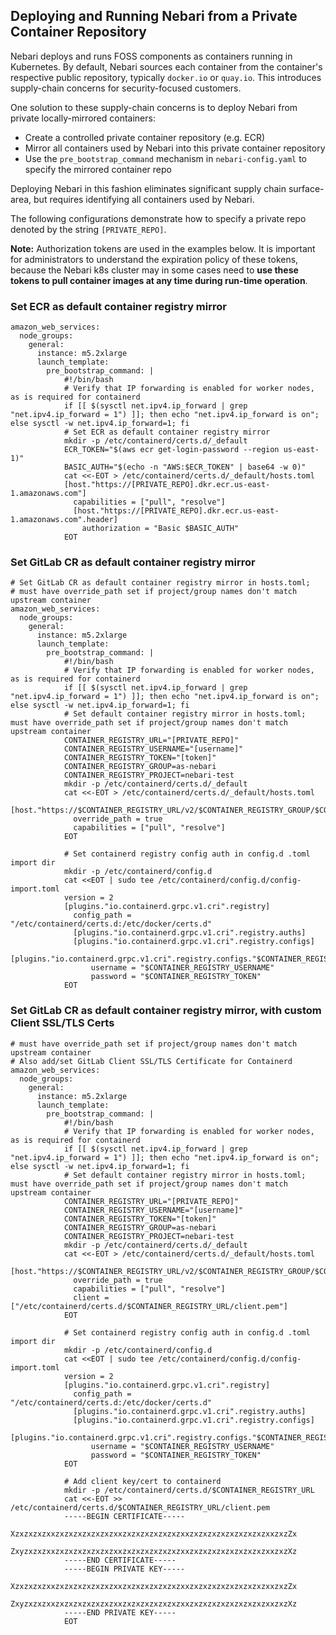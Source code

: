 ## Deploying and Running Nebari from a Private Container Repository

Nebari deploys and runs FOSS components as containers running in Kubernetes.
By default, Nebari sources each container from the container's respective public repository, typically `docker.io` or `quay.io`.
This introduces supply-chain concerns for security-focused customers.

One solution to these supply-chain concerns is to deploy Nebari from private locally-mirrored containers:

- Create a controlled private container repository (e.g. ECR)
- Mirror all containers used by Nebari into this private container repository
- Use the `pre_bootstrap_command` mechanism in `nebari-config.yaml` to specify the mirrored container repo

Deploying Nebari in this fashion eliminates significant supply chain surface-area, but requires identifying all containers used by Nebari.

The following configurations demonstrate how to specify a private repo denoted by the string `[PRIVATE_REPO]`.  

**Note:** Authorization tokens are used in the examples below. It is important for administrators to understand the expiration policy of these tokens, because the Nebari k8s cluster may in some cases need to **use these tokens to pull container images at any time during run-time operation**.

### Set ECR as default container registry mirror

```
amazon_web_services:
  node_groups:
    general:
      instance: m5.2xlarge
      launch_template:
        pre_bootstrap_command: |
            #!/bin/bash
            # Verify that IP forwarding is enabled for worker nodes, as is required for containerd
            if [[ $(sysctl net.ipv4.ip_forward | grep "net.ipv4.ip_forward = 1") ]]; then echo "net.ipv4.ip_forward is on"; else sysctl -w net.ipv4.ip_forward=1; fi
            # Set ECR as default container registry mirror
            mkdir -p /etc/containerd/certs.d/_default
            ECR_TOKEN="$(aws ecr get-login-password --region us-east-1)"
            BASIC_AUTH="$(echo -n "AWS:$ECR_TOKEN" | base64 -w 0)"
            cat <<-EOT > /etc/containerd/certs.d/_default/hosts.toml
            [host."https://[PRIVATE_REPO].dkr.ecr.us-east-1.amazonaws.com"]
              capabilities = ["pull", "resolve"]
              [host."https://[PRIVATE_REPO].dkr.ecr.us-east-1.amazonaws.com".header]
                authorization = "Basic $BASIC_AUTH"
            EOT

```

### Set GitLab CR as default container registry mirror

```
# Set GitLab CR as default container registry mirror in hosts.toml;
# must have override_path set if project/group names don't match upstream container
amazon_web_services:
  node_groups:
    general:
      instance: m5.2xlarge
      launch_template:
        pre_bootstrap_command: |
            #!/bin/bash
            # Verify that IP forwarding is enabled for worker nodes, as is required for containerd
            if [[ $(sysctl net.ipv4.ip_forward | grep "net.ipv4.ip_forward = 1") ]]; then echo "net.ipv4.ip_forward is on"; else sysctl -w net.ipv4.ip_forward=1; fi
            # Set default container registry mirror in hosts.toml; must have override_path set if project/group names don't match upstream container
            CONTAINER_REGISTRY_URL="[PRIVATE_REPO]"
            CONTAINER_REGISTRY_USERNAME="[username]"
            CONTAINER_REGISTRY_TOKEN="[token]"
            CONTAINER_REGISTRY_GROUP=as-nebari
            CONTAINER_REGISTRY_PROJECT=nebari-test
            mkdir -p /etc/containerd/certs.d/_default
            cat <<-EOT > /etc/containerd/certs.d/_default/hosts.toml
            [host."https://$CONTAINER_REGISTRY_URL/v2/$CONTAINER_REGISTRY_GROUP/$CONTAINER_REGISTRY_PROJECT"]
              override_path = true
              capabilities = ["pull", "resolve"]
            EOT

            # Set containerd registry config auth in config.d .toml import dir
            mkdir -p /etc/containerd/config.d
            cat <<EOT | sudo tee /etc/containerd/config.d/config-import.toml
            version = 2
            [plugins."io.containerd.grpc.v1.cri".registry]
              config_path = "/etc/containerd/certs.d:/etc/docker/certs.d"
              [plugins."io.containerd.grpc.v1.cri".registry.auths]
              [plugins."io.containerd.grpc.v1.cri".registry.configs]
                [plugins."io.containerd.grpc.v1.cri".registry.configs."$CONTAINER_REGISTRY_URL".auth]
                  username = "$CONTAINER_REGISTRY_USERNAME"
                  password = "$CONTAINER_REGISTRY_TOKEN"
            EOT
```

### Set GitLab CR as default container registry mirror, with custom Client SSL/TLS Certs

```
# must have override_path set if project/group names don't match upstream container
# Also add/set GitLab Client SSL/TLS Certificate for Containerd
amazon_web_services:
  node_groups:
    general:
      instance: m5.2xlarge
      launch_template:
        pre_bootstrap_command: |
            #!/bin/bash
            # Verify that IP forwarding is enabled for worker nodes, as is required for containerd
            if [[ $(sysctl net.ipv4.ip_forward | grep "net.ipv4.ip_forward = 1") ]]; then echo "net.ipv4.ip_forward is on"; else sysctl -w net.ipv4.ip_forward=1; fi
            # Set default container registry mirror in hosts.toml; must have override_path set if project/group names don't match upstream container
            CONTAINER_REGISTRY_URL="[PRIVATE_REPO]"
            CONTAINER_REGISTRY_USERNAME="[username]"
            CONTAINER_REGISTRY_TOKEN="[token]"
            CONTAINER_REGISTRY_GROUP=as-nebari
            CONTAINER_REGISTRY_PROJECT=nebari-test
            mkdir -p /etc/containerd/certs.d/_default
            cat <<-EOT > /etc/containerd/certs.d/_default/hosts.toml
            [host."https://$CONTAINER_REGISTRY_URL/v2/$CONTAINER_REGISTRY_GROUP/$CONTAINER_REGISTRY_PROJECT"]
              override_path = true
              capabilities = ["pull", "resolve"]
              client = ["/etc/containerd/certs.d/$CONTAINER_REGISTRY_URL/client.pem"]
            EOT

            # Set containerd registry config auth in config.d .toml import dir
            mkdir -p /etc/containerd/config.d
            cat <<EOT | sudo tee /etc/containerd/config.d/config-import.toml
            version = 2
            [plugins."io.containerd.grpc.v1.cri".registry]
              config_path = "/etc/containerd/certs.d:/etc/docker/certs.d"
              [plugins."io.containerd.grpc.v1.cri".registry.auths]
              [plugins."io.containerd.grpc.v1.cri".registry.configs]
                [plugins."io.containerd.grpc.v1.cri".registry.configs."$CONTAINER_REGISTRY_URL".auth]
                  username = "$CONTAINER_REGISTRY_USERNAME"
                  password = "$CONTAINER_REGISTRY_TOKEN"
            EOT

            # Add client key/cert to containerd
            mkdir -p /etc/containerd/certs.d/$CONTAINER_REGISTRY_URL
            cat <<-EOT >> /etc/containerd/certs.d/$CONTAINER_REGISTRY_URL/client.pem
            -----BEGIN CERTIFICATE-----
            XzxzxzxzxxzxzxzxzxzxzxzxxzxzxzxzxzxzxzxxzxzxzxzxzxzxzxzxzxxzxzZx
            ZxyzxzxzxxzxzxzxzxzxzxzxxzxzxzxzxzxzxzxxzxzxzxzxzxzxzxzxzxxzxzXz
            -----END CERTIFICATE-----
            -----BEGIN PRIVATE KEY-----
            XzxzxzxzxxzxzxzxzxzxzxzxxzxzxzxzxzxzxzxxzxzxzxzxzxzxzxzxzxxzxzZx
            ZxyzxzxzxxzxzxzxzxzxzxzxxzxzxzxzxzxzxzxxzxzxzxzxzxzxzxzxzxxzxzXz
            -----END PRIVATE KEY-----
            EOT
```
